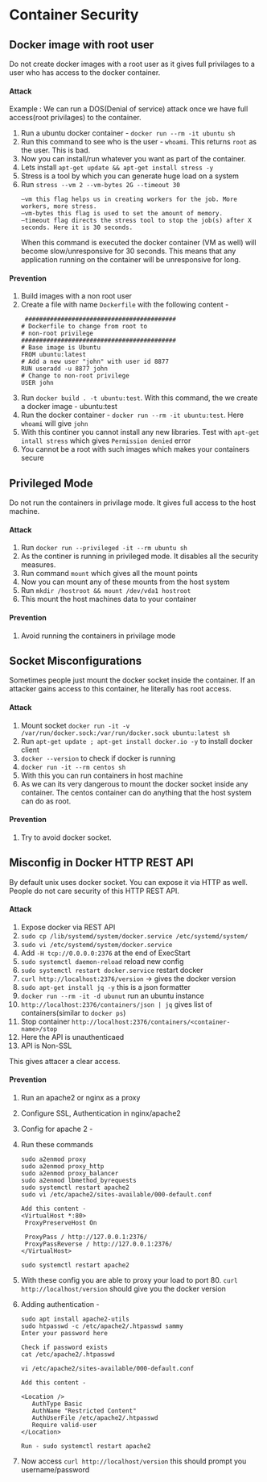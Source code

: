 # Container Security

## Docker image with root user
   Do not create docker images with a root user as it gives full privilages to a user who has access to the docker container.
   
#### Attack
Example : We can run a DOS(Denial of service) attack once we have full access(root privilages) to the container.
1. Run a ubuntu docker container - `docker run --rm -it ubuntu sh` 
2. Run this command to see who is the user - `whoami`. This returns `root` as the user. This is bad.
3. Now you can install/run whatever you want as part of the container.
4. Lets install `apt-get update && apt-get install stress -y`
5. Stress is a tool by which you can generate huge load on a system
6. Run `stress --vm 2 --vm-bytes 2G --timeout 30` 
   ```
   –vm this flag helps us in creating workers for the job. More workers, more stress.
   –vm-bytes this flag is used to set the amount of memory.
   –timeout flag directs the stress tool to stop the job(s) after X seconds. Here it is 30 seconds.
   ```
   When this command is executed the docker container (VM as well) will become slow/unresponsive for 30 seconds. This means that any application running on the container will be unresponsive for long.
   
#### Prevention
1. Build images with a non root user
2. Create a file with name `Dockerfile` with the following content -
   ```
    ##########################################
   # Dockerfile to change from root to 
   # non-root privilege
   ###########################################
   # Base image is Ubuntu
   FROM ubuntu:latest
   # Add a new user "john" with user id 8877
   RUN useradd -u 8877 john
   # Change to non-root privilege
   USER john
   ```
 3. Run `docker build . -t ubuntu:test`. With this command, the we create a docker image - ubuntu:test
 4. Run the docker container - `docker run --rm -it ubuntu:test`. Here `whoami` will give `john`
 5. With this continer you cannot install any new libraries. Test with `apt-get intall stress` which gives `Permission denied` error
 6. You cannot be a root with such images which makes your containers secure

## Privileged Mode
   Do not run the containers in privilage mode. It gives full access to the host machine.

#### Attack
1. Run `docker run --privileged -it --rm ubuntu sh`
2. As the continer is running in privileged mode. It disables all the security measures.
3. Run command `mount` which gives all the mount points
4. Now you can mount any of these mounts from the host system
5. Run `mkdir /hostroot && mount /dev/vda1 hostroot`
6. This mount the host machines data to your container

#### Prevention
1. Avoid running the containers in privilage mode


## Socket Misconfigurations
Sometimes people just mount the docker socket inside the container. If an attacker gains access to this container, he literally has root access.

#### Attack
1. Mount socket `docker run -it -v /var/run/docker.sock:/var/run/docker.sock ubuntu:latest sh`
2. Run `apt-get update ; apt-get install docker.io -y` to install docker client
3. `docker --version` to check if docker is running
4. `docker run -it --rm centos sh`
5. With this you can run containers in host machine
6. As we can its very dangerous to mount the docker socket inside any container. The centos container can do anything that the host system can do as root.


#### Prevention
1. Try to avoid docker socket. 

## Misconfig in Docker HTTP REST API
By default unix uses docker socket. You can expose it via HTTP as well. People do not care security of this HTTP REST API.

#### Attack
1. Expose docker via REST API
2. `sudo cp /lib/systemd/system/docker.service /etc/systemd/system/`
3. `sudo vi /etc/systemd/system/docker.service`
4. Add `-H tcp://0.0.0.0:2376` at the end of ExecStart
5. `sudo systemctl daemon-reload` reload new config
6. `sudo systemctl restart docker.service` restart docker
7. `curl http://localhost:2376/version` -> gives the docker version
8. `sudo apt-get install jq -y` this is a json formatter
9. `docker run --rm -it -d ubunut` run an ubuntu instance
10. `http://localhost:2376/containers/json | jq` gives list of containers(similar to `docker ps`)
11. Stop container `http://localhost:2376/containers/<container-name>/stop`
12. Here the API is unauthenticaed
13. API is Non-SSL

This gives attacer a clear access.

#### Prevention
1. Run an apache2 or nginx as a proxy
2. Configure SSL, Authentication in nginx/apache2
3. Config for apache 2 - 
4. Run these commands
   ```
   sudo a2enmod proxy
   sudo a2enmod proxy_http
   sudo a2enmod proxy_balancer
   sudo a2enmod lbmethod_byrequests
   sudo systemctl restart apache2
   sudo vi /etc/apache2/sites-available/000-default.conf
   
   Add this content -
   <VirtualHost *:80>
    ProxyPreserveHost On

    ProxyPass / http://127.0.0.1:2376/
    ProxyPassReverse / http://127.0.0.1:2376/
   </VirtualHost>
   
   sudo systemctl restart apache2
   ```
5. With these config you are able to proxy your load to port 80. 
   `curl http://localhost/version` should give you the docker version
6. Adding authentication - 
   ```
   sudo apt install apache2-utils
   sudo htpasswd -c /etc/apache2/.htpasswd sammy
   Enter your password here
   
   Check if password exists 
   cat /etc/apache2/.htpasswd
   
   vi /etc/apache2/sites-available/000-default.conf
   
   Add this content -
   
   <Location />
      AuthType Basic
      AuthName "Restricted Content"
      AuthUserFile /etc/apache2/.htpasswd
      Require valid-user
   </Location>
   
   Run - sudo systemctl restart apache2
   
   ```
   
7. Now access `curl http://localhost/version` this should prompt you username/password



